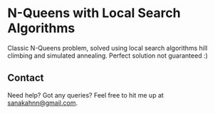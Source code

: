 # N-Queens with Local Search Algorithms
Classic N-Queens problem, solved using local search algorithms hill climbing and simulated annealing. Perfect solution not guaranteed :)

## Contact
Need help? Got any queries? Feel free to hit me up at sanakahnn@gmail.com.

